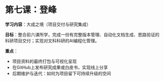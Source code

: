 # 第七课：登峰

**学习内容**：大成之境（项目交付与研究集成）

**目标**：整合前六课所学，完成一份有完整版本管理、自动化文档生成、思路验证的科研项目交付；实现对文科科研的AI编程化管理。

**重点**：
- 项目资料的最终打包与可视化呈现
- 在GitHub上发布研究成果或白皮书，实现线上分享
- 后期维护与迭代：如何为项目留下可持续升级的空间
